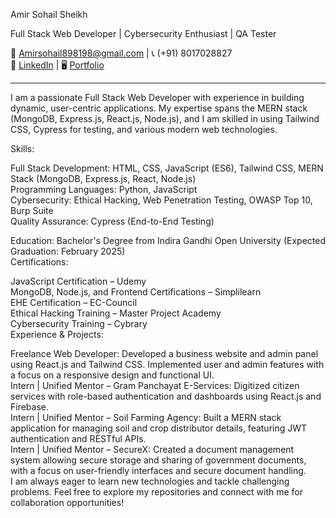 Amir Sohail Sheikh

Full Stack Web Developer | Cybersecurity Enthusiast | QA Tester

📧 [Amirsohail898198@gmail.com](mailto:Amirsohail898198@gmail.com) | 📞 (+91) 8017028827  
🔗 [LinkedIn](https://www.linkedin.com/in/amir-sohail-shiek/) | 🖥️ [Portfolio](https://www.amirsohailshiek.in/)

---

I am a passionate Full Stack Web Developer with experience in building dynamic, user-centric applications. My expertise spans the MERN stack (MongoDB, Express.js, React.js, Node.js), and I am skilled in using Tailwind CSS, Cypress for testing, and various modern web technologies.

Skills:

Full Stack Development: HTML, CSS, JavaScript (ES6), Tailwind CSS, MERN Stack (MongoDB, Express.js, React, Node.js)  
Programming Languages: Python, JavaScript  
Cybersecurity: Ethical Hacking, Web Penetration Testing, OWASP Top 10, Burp Suite  
Quality Assurance: Cypress (End-to-End Testing)  

Education:
Bachelor's Degree from Indira Gandhi Open University (Expected Graduation: February 2025)  
Certifications:

JavaScript Certification – Udemy  
MongoDB, Node.js, and Frontend Certifications – Simplilearn  
EHE Certification – EC-Council  
Ethical Hacking Training – Master Project Academy  
Cybersecurity Training – Cybrary  
Experience & Projects:  

Freelance Web Developer: Developed a business website and admin panel using React.js and Tailwind CSS. Implemented user and admin features with a focus on a responsive design and functional UI.  
Intern | Unified Mentor – Gram Panchayat E-Services: Digitized citizen services with role-based authentication and dashboards using React.js and Firebase.  
Intern | Unified Mentor – Soil Farming Agency: Built a MERN stack application for managing soil and crop distributor details, featuring JWT authentication and RESTful APIs.  
Intern | Unified Mentor – SecureX: Created a document management system allowing secure storage and sharing of government documents, with a focus on user-friendly interfaces and secure document handling.  
I am always eager to learn new technologies and tackle challenging problems. Feel free to explore my repositories and connect with me for collaboration opportunities!
